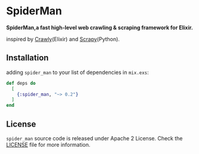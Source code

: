 # SpiderMan

**SpiderMan,a fast high-level web crawling & scraping framework for Elixir.**

inspired by [Crawly](https://github.com/elixir-crawly/crawly)(Elixir) and [Scrapy]()(Python).

## Installation

adding `spider_man` to your list of dependencies in `mix.exs`:

```elixir
def deps do
  [
    {:spider_man, "~> 0.2"}
  ]
end
```

## License

`spider_man` source code is released under Apache 2 License. Check the [LICENSE](./LICENSE) file for more information.